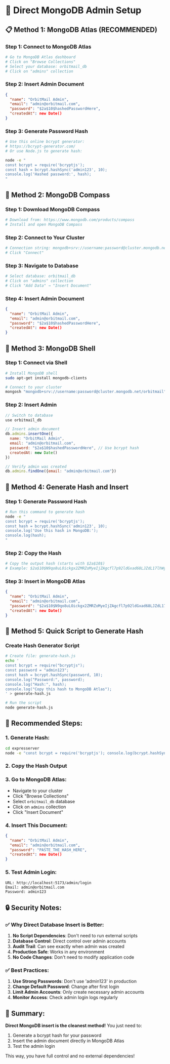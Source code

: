 # 🔐 Direct MongoDB Admin Setup

## 📋 **Method 1: MongoDB Atlas (RECOMMENDED)**

### **Step 1: Connect to MongoDB Atlas**
```bash
# Go to MongoDB Atlas dashboard
# Click on "Browse Collections"
# Select your database: orbitmail_db
# Click on "admins" collection
```

### **Step 2: Insert Admin Document**
```json
{
  "name": "OrbitMail Admin",
  "email": "admin@orbitmail.com",
  "password": "$2a$10$hashedPasswordHere",
  "createdAt": new Date()
}
```

### **Step 3: Generate Password Hash**
```bash
# Use this online bcrypt generator:
# https://bcrypt-generator.com/
# Or use Node.js to generate hash:

node -e "
const bcrypt = require('bcryptjs');
const hash = bcrypt.hashSync('admin123', 10);
console.log('Hashed password:', hash);
"
```

## 🔐 **Method 2: MongoDB Compass**

### **Step 1: Download MongoDB Compass**
```bash
# Download from: https://www.mongodb.com/products/compass
# Install and open MongoDB Compass
```

### **Step 2: Connect to Your Cluster**
```bash
# Connection string: mongodb+srv://username:password@cluster.mongodb.net/orbitmail
# Click "Connect"
```

### **Step 3: Navigate to Database**
```bash
# Select database: orbitmail_db
# Click on "admins" collection
# Click "Add Data" → "Insert Document"
```

### **Step 4: Insert Admin Document**
```json
{
  "name": "OrbitMail Admin",
  "email": "admin@orbitmail.com",
  "password": "$2a$10$hashedPasswordHere",
  "createdAt": new Date()
}
```

## 🔐 **Method 3: MongoDB Shell**

### **Step 1: Connect via Shell**
```bash
# Install MongoDB shell
sudo apt-get install mongodb-clients

# Connect to your cluster
mongosh "mongodb+srv://username:password@cluster.mongodb.net/orbitmail"
```

### **Step 2: Insert Admin**
```javascript
// Switch to database
use orbitmail_db

// Insert admin document
db.admins.insertOne({
  name: "OrbitMail Admin",
  email: "admin@orbitmail.com",
  password: "$2a$10$hashedPasswordHere", // Use bcrypt hash
  createdAt: new Date()
})

// Verify admin was created
db.admins.findOne({email: "admin@orbitmail.com"})
```

## 🔐 **Method 4: Generate Hash and Insert**

### **Step 1: Generate Password Hash**
```bash
# Run this command to generate hash
node -e "
const bcrypt = require('bcryptjs');
const hash = bcrypt.hashSync('admin123', 10);
console.log('Use this hash in MongoDB:');
console.log(hash);
"
```

### **Step 2: Copy the Hash**
```bash
# Copy the output hash (starts with $2a$10$)
# Example: $2a$10$N9qo8uLOickgx2ZMRZoMyeIjZAgcfl7p92ldGxad68LJZdL17lhWy
```

### **Step 3: Insert in MongoDB Atlas**
```json
{
  "name": "OrbitMail Admin",
  "email": "admin@orbitmail.com",
  "password": "$2a$10$N9qo8uLOickgx2ZMRZoMyeIjZAgcfl7p92ldGxad68LJZdL17lhWy",
  "createdAt": new Date()
}
```

## 🔐 **Method 5: Quick Script to Generate Hash**

### **Create Hash Generator Script**
```bash
# Create file: generate-hash.js
echo '
const bcrypt = require("bcryptjs");
const password = "admin123";
const hash = bcrypt.hashSync(password, 10);
console.log("Password:", password);
console.log("Hash:", hash);
console.log("Copy this hash to MongoDB Atlas");
' > generate-hash.js

# Run the script
node generate-hash.js
```

## 🎯 **Recommended Steps:**

### **1. Generate Hash:**
```bash
cd expresserver
node -e "const bcrypt = require('bcryptjs'); console.log(bcrypt.hashSync('admin123', 10));"
```

### **2. Copy the Hash Output**

### **3. Go to MongoDB Atlas:**
- Navigate to your cluster
- Click "Browse Collections"
- Select `orbitmail_db` database
- Click on `admins` collection
- Click "Insert Document"

### **4. Insert This Document:**
```json
{
  "name": "OrbitMail Admin",
  "email": "admin@orbitmail.com",
  "password": "PASTE_THE_HASH_HERE",
  "createdAt": new Date()
}
```

### **5. Test Admin Login:**
```
URL: http://localhost:5173/admin/login
Email: admin@orbitmail.com
Password: admin123
```

## 🔒 **Security Notes:**

### **✅ Why Direct Database Insert is Better:**
1. **No Script Dependencies**: Don't need to run external scripts
2. **Database Control**: Direct control over admin accounts
3. **Audit Trail**: Can see exactly when admin was created
4. **Production Safe**: Works in any environment
5. **No Code Changes**: Don't need to modify application code

### **✅ Best Practices:**
1. **Use Strong Passwords**: Don't use 'admin123' in production
2. **Change Default Password**: Change after first login
3. **Limit Admin Accounts**: Only create necessary admin accounts
4. **Monitor Access**: Check admin login logs regularly

## 🎉 **Summary:**

**Direct MongoDB insert is the cleanest method!** You just need to:
1. Generate a bcrypt hash for your password
2. Insert the admin document directly in MongoDB Atlas
3. Test the admin login

This way, you have full control and no external dependencies! 